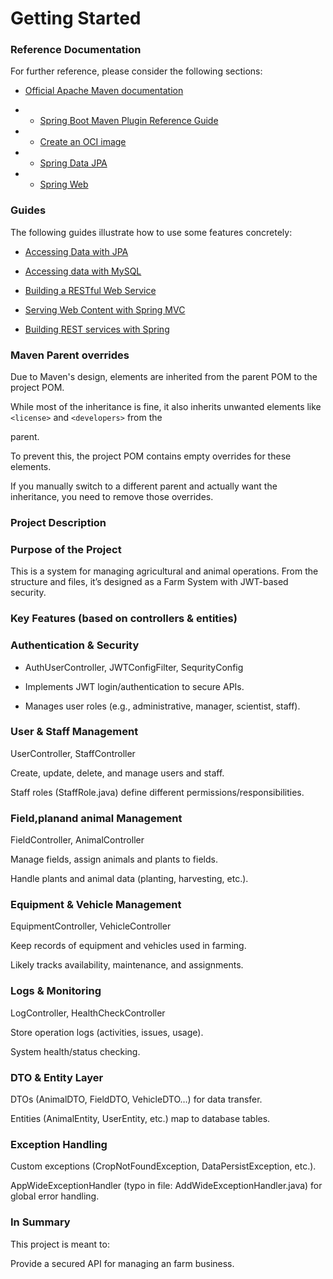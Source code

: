 



# Getting Started


### Reference Documentation


For further reference, please consider the following sections:


* [Official Apache Maven documentation](https://maven.apache.org/guides/index.html)

* * [Spring Boot Maven Plugin Reference Guide](https://docs.spring.io/spring-boot/3.3.5/maven-plugin)

* * [Create an OCI image](https://docs.spring.io/spring-boot/3.3.5/maven-plugin/build-image.html)

* * [Spring Data JPA](https://docs.spring.io/spring-boot/3.3.5/reference/data/sql.html#data.sql.jpa-and-spring-data)

* * [Spring Web](https://docs.spring.io/spring-boot/3.3.5/reference/web/servlet.html)


### Guides


The following guides illustrate how to use some features concretely:


* [Accessing Data with JPA](https://spring.io/guides/gs/accessing-data-jpa/)

* [Accessing data with MySQL](https://spring.io/guides/gs/accessing-data-mysql/)

* [Building a RESTful Web Service](https://spring.io/guides/gs/rest-service/)

* [Serving Web Content with Spring MVC](https://spring.io/guides/gs/serving-web-content/)

* [Building REST services with Spring](https://spring.io/guides/tutorials/rest/)



### Maven Parent overrides


Due to Maven's design, elements are inherited from the parent POM to the project POM.

While most of the inheritance is fine, it also inherits unwanted elements like `<license>` and `<developers>` from the

parent.


To prevent this, the project POM contains empty overrides for these elements.

If you manually switch to a different parent and actually want the inheritance, you need to remove those overrides.



### Project Description
### Purpose of the Project

This is a  system for managing agricultural and animal operations.
From the structure and files, it’s designed as a Farm System with JWT-based security.

### Key Features (based on controllers & entities)

### Authentication & Security

* AuthUserController, JWTConfigFilter, SequrityConfig

* Implements JWT login/authentication to secure APIs.

* Manages user roles (e.g., administrative, manager, scientist, staff).

### User & Staff Management

UserController, StaffController

Create, update, delete, and manage users and staff.

Staff roles (StaffRole.java) define different permissions/responsibilities.

### Field,planand animal Management

FieldController, AnimalController

Manage fields, assign animals and plants to fields.

Handle plants and animal data (planting, harvesting, etc.).

### Equipment & Vehicle Management

EquipmentController, VehicleController

Keep records of equipment and vehicles used in farming.

Likely tracks availability, maintenance, and assignments.

### Logs & Monitoring

LogController, HealthCheckController

Store operation logs (activities, issues, usage).

System health/status checking.

### DTO & Entity Layer

DTOs (AnimalDTO, FieldDTO, VehicleDTO…) for data transfer.

Entities (AnimalEntity, UserEntity, etc.) map to database tables.

### Exception Handling

Custom exceptions (CropNotFoundException, DataPersistException, etc.).

AppWideExceptionHandler (typo in file: AddWideExceptionHandler.java) for global error handling.

### In Summary

This project is meant to:

Provide a secured API for managing an farm business.















